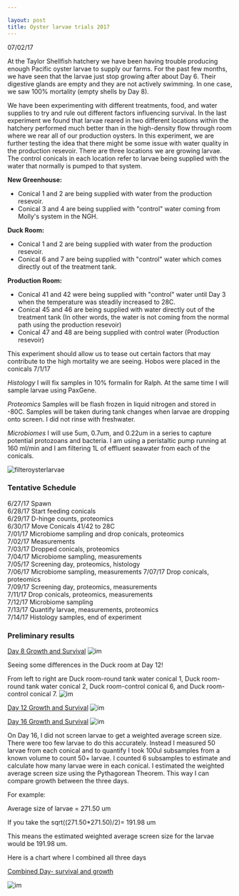 ```yaml
---

layout: post
title: Oyster larvae trials 2017
---
```


07/02/17

At the Taylor Shellfish hatchery we have been having trouble producing enough Pacific oyster larvae to supply our farms. For the past few months, we have seen that the larvae just stop growing after about Day 6. Their digestive glands are empty and they are not actively swimming. In one case, we saw 100% mortality (empty shells by Day 8).

We have been experimenting with different treatments, food, and water supplies to try and rule out different factors influencing survival. In the last experiment we found that larvae reared in two different locations within the hatchery performed much better than in the high-density flow through room where we rear all of our production oysters. In this experiment, we are further testing the idea that there might be some issue with water quality in the production resevoir. There are three locations we are growing larvae. The control conicals in each location refer to larvae being supplied with the water that normally is pumped to that system.

__New Greenhouse:__
- Conical 1 and 2 are being supplied with water from the production resevoir.
- Conical 3 and 4 are being supplied with "control" water coming from Molly's system in the NGH.

__Duck Room:__
- Conical 1 and 2 are being supplied with water from the production resevoir.
- Conical 6 and 7 are being supplied with "control" water which comes directly out of the treatment tank.

__Production Room:__
- Conical 41 and 42 were being supplied with "control" water until Day 3 when the temperature was steadily increased to 28C.
- Conical 45 and 46 are being supplied with water directly out of the treatment tank (In other words, the water is not coming from the normal path using the production resevoir)
- Conical 47 and 48 are being supplied with control water (Production resevoir)

This experiment should allow us to tease out certain factors that may contribute to the high mortality we are seeing. Hobos were placed in the conicals 7/1/17

_Histology_
I will fix samples in 10% formalin for Ralph. At the same time I will sample larvae using PaxGene.

_Proteomics_
Samples will be flash frozen in liquid nitrogen and stored in -80C. Samples will be taken during tank changes when larvae are dropping onto screen. I did not rinse with freshwater.

_Microbiomes_
I will use 5um, 0.7um, and 0.22um in a series to capture potential protozoans and bacteria. I am using a peristaltic pump running at 160 ml/min and I am filtering 1L of effluent seawater from each of the conicals. 

![filteroysterlarvae](https://raw.githubusercontent.com/Ellior2/Ellior2.github.io/master/images/filteroysterlarvae.png)

### Tentative Schedule

6/27/17 Spawn   
6/28/17 Start feeding conicals   
6/29/17 D-hinge counts, proteomics   
6/30/17 Move Conicals 41/42 to 28C   
7/01/17 Microbiome sampling and drop conicals, proteomics   
7/02/17 Measurements   
7/03/17 Dropped conicals, proteomics   
7/04/17 Microbiome sampling, measurements   
7/05/17 Screening day, proteomics, histology   
7/06/17 Microbiome sampling, measurements
7/07/17 Drop conicals, proteomics   
7/09/17 Screening day, proteomics, measurements    
7/11/17 Drop conicals, proteomics, measurements   
7/12/17 Microbiome sampling   
7/13/17 Quantify larvae, measurements, proteomics   
7/14/17 Histology samples, end of experiment


### Preliminary results

[Day 8 Growth and Survival](https://raw.githubusercontent.com/Ellior2/Ellior2.github.io/master/images/oysterlarvaecharts/Day8survival.JPG)
![im](https://raw.githubusercontent.com/Ellior2/Ellior2.github.io/master/images/oysterlarvaecharts/Day8survival.JPG)

Seeing some differences in the Duck room at Day 12! 

From left to right are Duck room-round tank water conical 1, Duck room-round tank water conical 2, Duck room-control conical 6, and Duck room-control conical 7.
![im](https://raw.githubusercontent.com/Ellior2/Ellior2.github.io/master/images/duckroom.JPG)

[Day 12 Growth and Survival](https://raw.githubusercontent.com/Ellior2/Ellior2.github.io/master/images/oysterlarvaecharts/Day12survival.JPG)
![im](https://raw.githubusercontent.com/Ellior2/Ellior2.github.io/master/images/oysterlarvaecharts/Day12survival.JPG)

[Day 16 Growth and Survival](https://raw.githubusercontent.com/Ellior2/Ellior2.github.io/master/images/oysterlarvaecharts/Day16survival.JPG)
![im](https://raw.githubusercontent.com/Ellior2/Ellior2.github.io/master/images/oysterlarvaecharts/Day16survival.JPG)

On Day 16, I did not screen larvae to get a weighted average screen size. There were too few larvae to do this accurately. Instead I measured 50 larvae from each conical and to quantify I took 100ul subsamples from a known volume to count 50+ larvae. I counted 6 subsamples to estimate and calculate how many larvae were in each conical. I estimated the weighted average screen size using the Pythagorean Theorem. This way I can compare growth between the three days.

For example:

Average size of larvae = 271.50 um

If you take the sqrt((271.50*271.50)/2)= 191.98 um

This means the estimated weighted average screen size for the larvae would be 191.98 um.

Here is a chart where I combined all three days

[Combined Day- survival and growth](https://raw.githubusercontent.com/Ellior2/Ellior2.github.io/master/images/oysterlarvaecharts/combineddaysurvival.JPG)

![im](https://raw.githubusercontent.com/Ellior2/Ellior2.github.io/master/images/oysterlarvaecharts/combineddaysurvival.JPG)










